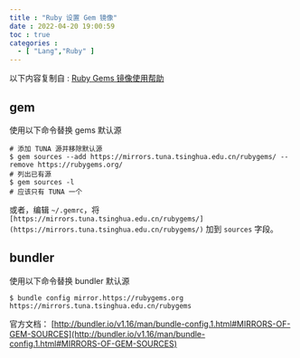 ```yaml
---
title : "Ruby 设置 Gem 镜像"
date : 2022-04-20 19:00:59
toc : true
categories :
  - [ "Lang","Ruby" ]
---
```


以下内容复制自 : [Ruby Gems 镜像使用帮助](https://mirrors.tuna.tsinghua.edu.cn/help/rubygems/)

## gem

使用以下命令替换 gems 默认源

```shell
# 添加 TUNA 源并移除默认源
$ gem sources --add https://mirrors.tuna.tsinghua.edu.cn/rubygems/ --remove https://rubygems.org/
# 列出已有源
$ gem sources -l
# 应该只有 TUNA 一个
```

或者，编辑 `~/.gemrc`，将 `[https://mirrors.tuna.tsinghua.edu.cn/rubygems/](https://mirrors.tuna.tsinghua.edu.cn/rubygems/)` 加到 `sources` 字段。

## bundler

使用以下命令替换 bundler 默认源

```shell
$ bundle config mirror.https://rubygems.org https://mirrors.tuna.tsinghua.edu.cn/rubygems
```

官方文档： [http://bundler.io/v1.16/man/bundle-config.1.html#MIRRORS-OF-GEM-SOURCES](http://bundler.io/v1.16/man/bundle-config.1.html#MIRRORS-OF-GEM-SOURCES)

